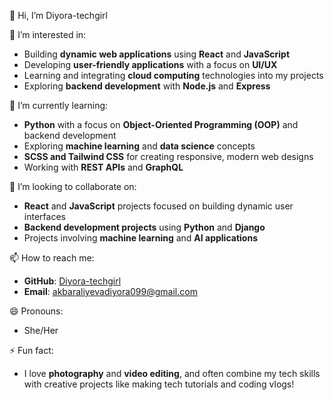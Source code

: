  👋 Hi, I’m Diyora-techgirl

 👀 I’m interested in:
- Building **dynamic web applications** using **React** and **JavaScript**
- Developing **user-friendly applications** with a focus on **UI/UX**
- Learning and integrating **cloud computing** technologies into my projects
- Exploring **backend development** with **Node.js** and **Express**

 🌱 I’m currently learning:
- **Python** with a focus on **Object-Oriented Programming (OOP)** and backend development
- Exploring **machine learning** and **data science** concepts
- **SCSS and Tailwind CSS** for creating responsive, modern web designs
- Working with **REST APIs** and **GraphQL**

 💞️ I’m looking to collaborate on:
- **React** and **JavaScript** projects focused on building dynamic user interfaces
- **Backend development projects** using **Python** and **Django**
- Projects involving **machine learning** and **AI applications**

📫 How to reach me:
- **GitHub**: [Diyora-techgirl](https://github.com/Diyora-techgirl)
- **Email**: akbaraliyevadiyora099@gmail.com

 😄 Pronouns:
- She/Her

 ⚡ Fun fact:
- I love **photography** and **video editing**, and often combine my tech skills with creative projects like making tech tutorials and coding vlogs!
